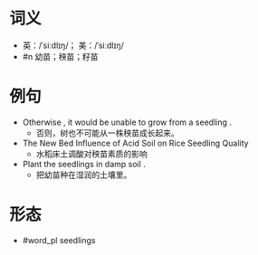 # 词义
- 英：/ˈsiːdlɪŋ/； 美：/ˈsiːdlɪŋ/
- #n 幼苗；秧苗；籽苗
# 例句
- Otherwise , it would be unable to grow from a seedling .
	- 否则，树也不可能从一株秧苗成长起来。
- The New Bed Influence of Acid Soil on Rice Seedling Quality
	- 水稻床土调酸对秧苗素质的影响
- Plant the seedlings in damp soil .
	- 把幼苗种在湿润的土壤里。
# 形态
- #word_pl seedlings
